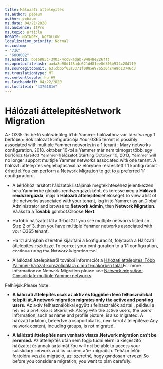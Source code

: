 ```yaml
---
title: Hálózati áttelepítés
ms.author: pebaum
author: pebaum
ms.date: 04/21/2020
ms.audience: ITPro
ms.topic: article
ROBOTS: NOINDEX, NOFOLLOW
localization_priority: Normal
ms.custom:
- "716"
- "6000002"
ms.assetid: b5ab885c-3803-4cc8-adab-94848e226ffb
ms.openlocfilehash: aada8e90d168a4c621dd81ee8d306b934c20d119
ms.sourcegitcommit: 631cbb5f03e5371f0995e976536d24e9d13746c3
ms.translationtype: MT
ms.contentlocale: hu-HU
ms.lasthandoff: 04/22/2020
ms.locfileid: "43761816"
---
```

# <a name="network-migration"></a><span data-ttu-id="44886-102">Hálózati áttelepítés</span><span class="sxs-lookup"><span data-stu-id="44886-102">Network Migration</span></span>

<span data-ttu-id="44886-103">Az O365-ös bérlő valószínűleg több Yammer-hálózathoz van társítva egy 1 bérlőben: Sok hálózat konfigurációja.</span><span class="sxs-lookup"><span data-stu-id="44886-103">Your O365 tenant is possibly associated with multiple Yammer networks in a 1 tenant : Many networks configuration.</span></span> <span data-ttu-id="44886-104">2018. október 16-tól a Yammer már nem támogat több, egy bérlőhöz társított Yammer-hálózatot.</span><span class="sxs-lookup"><span data-stu-id="44886-104">Starting October 16, 2018, Yammer will no longer support multiple Yammer networks associated with one tenant.</span></span> <span data-ttu-id="44886-105">A hálózati áttelepítés végrehajtásával az előnyben részesített 1:1 konfigurációt érheti el.</span><span class="sxs-lookup"><span data-stu-id="44886-105">You can perform a Network Migration to get to a preferred 1:1 configuration.</span></span>
  
- <span data-ttu-id="44886-106">A bérlőhöz társított hálózatok listájának megtekintéséhez jelentkezzen be a Yammerbe globális rendszergazdaként, és keresse meg a **Hálózati rendszergazda**, majd a **Hálózati áttelepítés**lehetőséget.</span><span class="sxs-lookup"><span data-stu-id="44886-106">To view a list of the networks associated with your tenant, log in to Yammer as an Global Administrator and browse to **Network Admin**, then **Network Migration**.</span></span> <span data-ttu-id="44886-107">Válassza a **Tovább** gombot.</span><span class="sxs-lookup"><span data-stu-id="44886-107">Choose **Next**.</span></span>

- <span data-ttu-id="44886-108">Ha több hálózatot lát a 3-ból 2.</span><span class="sxs-lookup"><span data-stu-id="44886-108">If you see multiple networks listed on Step 2 of 3, then you have multiple Yammer networks associated with your O365 tenant.</span></span>

- <span data-ttu-id="44886-109">Ha 1:1 arányban szeretné kijavítani a konfigurációt, folytassa a Hálózati áttelepítés eszközzel.</span><span class="sxs-lookup"><span data-stu-id="44886-109">To correct your configuration to a 1:1 configuration, continue using the Network Migration tool.</span></span>

- <span data-ttu-id="44886-110">A hálózati áttelepítésről további információt a [Hálózati áttelepítés: Több Yammer-hálózat konszolidálása című témakörben talál.](https://docs.microsoft.com/yammer/configure-your-yammer-network/consolidate-multiple-yammer-networks)</span><span class="sxs-lookup"><span data-stu-id="44886-110">For more information on Network Migration please see [Network migration: Consolidate multiple Yammer networks](https://docs.microsoft.com/yammer/configure-your-yammer-network/consolidate-multiple-yammer-networks).</span></span>

<span data-ttu-id="44886-111">Felhívjuk:</span><span class="sxs-lookup"><span data-stu-id="44886-111">Please Note:</span></span>
  
- <span data-ttu-id="44886-112">**A hálózati áttelepítés csak az aktív és függőben lévő felhasználókat telepíti át.**</span><span class="sxs-lookup"><span data-stu-id="44886-112">**A network migration migrates only the active and pending users.**</span></span> <span data-ttu-id="44886-113">Az aktív felhasználókkal együtt a felhasználók adatai , például a név és a profilkép is átkerülnek.</span><span class="sxs-lookup"><span data-stu-id="44886-113">Along with the active users, the users' information, such as name and profile picture, is also migrated.</span></span> <span data-ttu-id="44886-114">A hálózati tartalom, beleértve a csoportokat is, nem kerül áttelepítésre.</span><span class="sxs-lookup"><span data-stu-id="44886-114">Any network content, including groups, is not migrated.</span></span>

- <span data-ttu-id="44886-115">**A hálózati áttelepítés nem vonható vissza.**</span><span class="sxs-lookup"><span data-stu-id="44886-115">**Network migration can't be reversed.**</span></span> <span data-ttu-id="44886-116">Az áttelepítés után nem fogja tudni elérni a kiegészítő hálózatot és annak tartalmát.</span><span class="sxs-lookup"><span data-stu-id="44886-116">You will not be able to access your subsidiary network and its content after migration.</span></span> <span data-ttu-id="44886-117">Tehát mielőtt fontolóra veszi a migráció, azt szeretné, hogy gondosan tervezni.</span><span class="sxs-lookup"><span data-stu-id="44886-117">So before you consider a migration, you want to plan carefully.</span></span>
